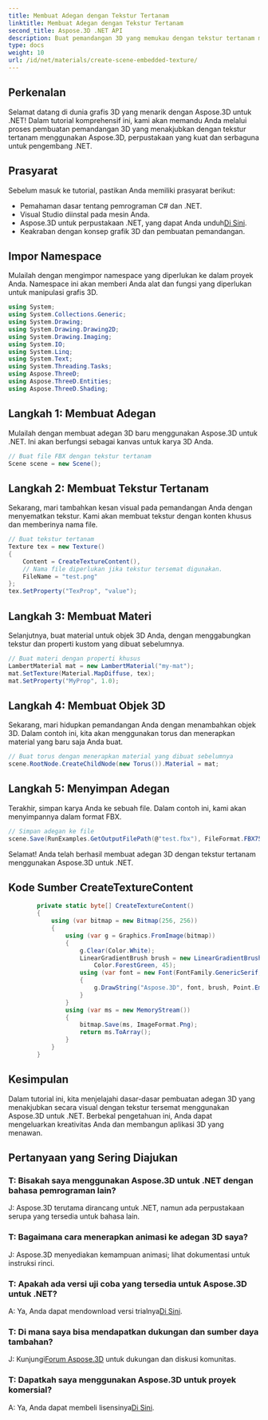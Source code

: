 ```yaml
---
title: Membuat Adegan dengan Tekstur Tertanam
linktitle: Membuat Adegan dengan Tekstur Tertanam
second_title: Aspose.3D .NET API
description: Buat pemandangan 3D yang memukau dengan tekstur tertanam menggunakan Aspose.3D untuk .NET. Ikuti panduan langkah demi langkah kami untuk hasil yang menakjubkan.
type: docs
weight: 10
url: /id/net/materials/create-scene-embedded-texture/
---
```

## Perkenalan
Selamat datang di dunia grafis 3D yang menarik dengan Aspose.3D untuk .NET! Dalam tutorial komprehensif ini, kami akan memandu Anda melalui proses pembuatan pemandangan 3D yang menakjubkan dengan tekstur tertanam menggunakan Aspose.3D, perpustakaan yang kuat dan serbaguna untuk pengembang .NET.
## Prasyarat
Sebelum masuk ke tutorial, pastikan Anda memiliki prasyarat berikut:
- Pemahaman dasar tentang pemrograman C# dan .NET.
- Visual Studio diinstal pada mesin Anda.
-  Aspose.3D untuk perpustakaan .NET, yang dapat Anda unduh[Di Sini](https://releases.aspose.com/3d/net/).
- Keakraban dengan konsep grafik 3D dan pembuatan pemandangan.
## Impor Namespace
Mulailah dengan mengimpor namespace yang diperlukan ke dalam proyek Anda. Namespace ini akan memberi Anda alat dan fungsi yang diperlukan untuk manipulasi grafis 3D.
```csharp
using System;
using System.Collections.Generic;
using System.Drawing;
using System.Drawing.Drawing2D;
using System.Drawing.Imaging;
using System.IO;
using System.Linq;
using System.Text;
using System.Threading.Tasks;
using Aspose.ThreeD;
using Aspose.ThreeD.Entities;
using Aspose.ThreeD.Shading;
```
## Langkah 1: Membuat Adegan
Mulailah dengan membuat adegan 3D baru menggunakan Aspose.3D untuk .NET. Ini akan berfungsi sebagai kanvas untuk karya 3D Anda.
```csharp
// Buat file FBX dengan tekstur tertanam
Scene scene = new Scene();
```
## Langkah 2: Membuat Tekstur Tertanam
Sekarang, mari tambahkan kesan visual pada pemandangan Anda dengan menyematkan tekstur. Kami akan membuat tekstur dengan konten khusus dan memberinya nama file.
```csharp
// Buat tekstur tertanam
Texture tex = new Texture()
{
    Content = CreateTextureContent(),
    // Nama file diperlukan jika tekstur tersemat digunakan.
    FileName = "test.png"
};
tex.SetProperty("TexProp", "value");
```
## Langkah 3: Membuat Materi
Selanjutnya, buat material untuk objek 3D Anda, dengan menggabungkan tekstur dan properti kustom yang dibuat sebelumnya.
```csharp
// Buat materi dengan properti khusus
LambertMaterial mat = new LambertMaterial("my-mat");
mat.SetTexture(Material.MapDiffuse, tex);
mat.SetProperty("MyProp", 1.0);
```
## Langkah 4: Membuat Objek 3D
Sekarang, mari hidupkan pemandangan Anda dengan menambahkan objek 3D. Dalam contoh ini, kita akan menggunakan torus dan menerapkan material yang baru saja Anda buat.
```csharp
// Buat torus dengan menerapkan material yang dibuat sebelumnya
scene.RootNode.CreateChildNode(new Torus()).Material = mat;
```
## Langkah 5: Menyimpan Adegan
Terakhir, simpan karya Anda ke sebuah file. Dalam contoh ini, kami akan menyimpannya dalam format FBX.
```csharp
// Simpan adegan ke file
scene.Save(RunExamples.GetOutputFilePath(@"test.fbx"), FileFormat.FBX7500ASCII);
```
Selamat! Anda telah berhasil membuat adegan 3D dengan tekstur tertanam menggunakan Aspose.3D untuk .NET.
## Kode Sumber CreateTextureContent
```csharp
        private static byte[] CreateTextureContent()
        {
            using (var bitmap = new Bitmap(256, 256))
            {
                using (var g = Graphics.FromImage(bitmap))
                {
                    g.Clear(Color.White);
                    LinearGradientBrush brush = new LinearGradientBrush(new Rectangle(0, 0, 128, 128), Color.Moccasin,
                        Color.ForestGreen, 45);
                    using (var font = new Font(FontFamily.GenericSerif, 40))
                    {
                        g.DrawString("Aspose.3D", font, brush, Point.Empty);
                    }
                }
                using (var ms = new MemoryStream())
                {
                    bitmap.Save(ms, ImageFormat.Png);
                    return ms.ToArray();
                }
            }
        }
```
## Kesimpulan
Dalam tutorial ini, kita menjelajahi dasar-dasar pembuatan adegan 3D yang menakjubkan secara visual dengan tekstur tersemat menggunakan Aspose.3D untuk .NET. Berbekal pengetahuan ini, Anda dapat mengeluarkan kreativitas Anda dan membangun aplikasi 3D yang menawan.

## Pertanyaan yang Sering Diajukan

### T: Bisakah saya menggunakan Aspose.3D untuk .NET dengan bahasa pemrograman lain?
J: Aspose.3D terutama dirancang untuk .NET, namun ada perpustakaan serupa yang tersedia untuk bahasa lain.
### T: Bagaimana cara menerapkan animasi ke adegan 3D saya?
J: Aspose.3D menyediakan kemampuan animasi; lihat dokumentasi untuk instruksi rinci.
### T: Apakah ada versi uji coba yang tersedia untuk Aspose.3D untuk .NET?
 A: Ya, Anda dapat mendownload versi trialnya[Di Sini](https://releases.aspose.com/).
### T: Di mana saya bisa mendapatkan dukungan dan sumber daya tambahan?
 J: Kunjungi[Forum Aspose.3D](https://forum.aspose.com/c/3d/18) untuk dukungan dan diskusi komunitas.
### T: Dapatkah saya menggunakan Aspose.3D untuk proyek komersial?
 A: Ya, Anda dapat membeli lisensinya[Di Sini](https://purchase.aspose.com/buy).